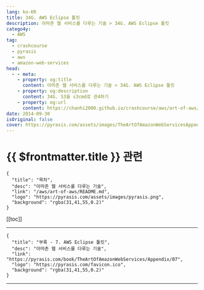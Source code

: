 ```yaml
---
lang: ko-KR
title: 34G. AWS Eclipse 툴킷
description: 아마존 웹 서비스를 다루는 기술 > 34G. AWS Eclipse 툴킷
catego4y:
  - AWS
tag: 
  - crashcourse
  - pyrasis
  - aws 
  - amazon-web-services
head:
  - - meta:
    - property: og:title
      content: 아마존 웹 서비스를 다루는 기술 > 34G. AWS Eclipse 툴킷
    - property: og:description
      content: 34G. S3을 s3cmd로 관4하기
    - property: og:url
      content: https://chanhi2000.github.io/crashcourse/aws/art-of-aws/34G.html
date: 2014-09-30
isOriginal: false
cover: https://pyrasis.com/assets/images/TheArtOfAmazonWebServicesAppendix/16_.png
---
```


# {{ $frontmatter.title }} 관련

```component VPCard
{
  "title": "목차",
  "desc": "아마존 웹 서비스를 다루는 기술",
  "link": "/aws/art-of-aws/README.md",
  "logo": "https://pyrasis.com/assets/images/pyrasis.png",
  "background": "rgba(31,41,55,0.2)"
}
```

[[toc]]

---

```component VPCard
{
  "title": "부록 - 7. AWS Eclipse 툴킷",
  "desc": "아마존 웹 서비스를 다루는 기술",
  "link": "https://pyrasis.com/book/TheArtOfAmazonWebServices/Appendix/07",
  "logo": "https://pyrasis.com/favicon.ico",
  "background": "rgba(31,41,55,0.2)"
}
```

<!-- TODO: 작성 -->

---
